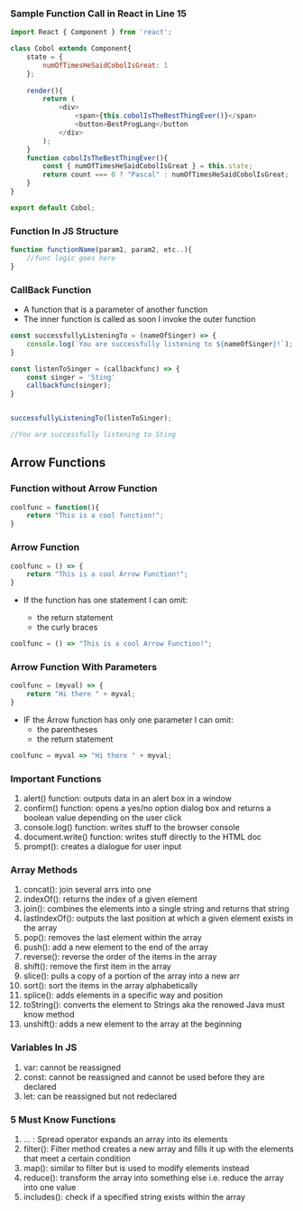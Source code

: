 ### Sample Function Call in React in Line 15


```js
import React { Component } from 'react';

class Cobol extends Component{
	state = {
		numOfTimesHeSaidCobolIsGreat: 1
	};
	
	render(){
		return (
			<div>
				<span>{this.cobolIsTheBestThingEver()}</span>
				<button>BestProgLang</button
			</div>
		);
	}
	function cobolIsTheBestThingEver(){
		const { numOfTimesHeSaidCobolIsGreat } = this.state;
		return count === 0 ? "Pascal" : numOfTimesHeSaidCobolIsGreat;
	}
}	

export default Cobol;
```


### Function In JS Structure

```js
function functionName(param1, param2, etc..){
	//func logic goes here
}
```

### CallBack Function 

- A function that is a parameter of another function 
- The inner function is called as soon I invoke the outer function

```js
const successfullyListeningTo = (nameOfSinger) => {
	console.log(`You are successfully listening to ${nameOfSinger}!`);
}

const listenToSinger = (callbackfunc) => {
	const singer = 'Sting'
	callbackfunc(singer);
}


successfullyListeningTo(listenToSinger);

//You are successfully listening to Sting
```

## Arrow Functions

### Function without Arrow Function

```js
coolfunc = function(){
	return "This is a cool function!";
}
```

### Arrow Function

```js
coolfunc = () => {
	return "This is a cool Arrow Function!";
}

```

- If the function has one statement I can omit:
	
	- the return statement
	- the curly braces

```js
coolfunc = () => "This is a cool Arrow Function!";
```


### Arrow Function With Parameters

```js
coolfunc = (myval) => {
	return "Hi there " + myval;
}
```

- IF the Arrow function has only one parameter I can omit:
	- the parentheses
	- the return statement
```js
coolfunc = myval => "Hi there " + myval;
```


### Important Functions

1. alert() function: outputs data in an alert box in a window
2. confirm() function: opens a yes/no option dialog box and returns a boolean value depending on the user click
3. console.log() function: writes stuff to the browser console
4. document.write() function: writes stuff directly to the HTML doc
5. prompt(): creates a dialogue for user input


### Array Methods

1. concat(): join several arrs into one
2. indexOf(): returns the index of a given element
3. join(): combines the elements into a single string and returns that string
4. lastIndexOf(): outputs the last position at which a given element exists in the array
5. pop(): removes the last element within the array
6. push(): add a new element to the end of the array
7. reverse(): reverse the order of the items in the array
8. shift(): remove the first item in the array
9. slice(): pulls a copy of a portion of the array into a new arr
10. sort(): sort the items in the array alphabetically
11. splice(): adds elements in a specific way and position 
12. toString(): converts the element to Strings aka the renowed Java must know method
13. unshift(): adds a new element to the array at the beginning

### Variables In JS

1. var: cannot be reassigned
2. const: cannot be reassigned and cannot be used before they are declared
3. let: can be reassigned but not redeclared

### 5 Must Know Functions 

1. ... : Spread operator expands an array into its elements
2. filter(): Filter method creates a new array and fills it up with the elements that meet a certain condition
3. map(): similar to filter but is used to modify elements instead
4. reduce(): transform the array into something else i.e. reduce the array into one value 
5. includes(): check if a specified string exists within the array

